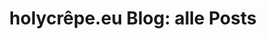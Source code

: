 ---
layout: post-index
title: "holycrêpe.eu Blog: alle Posts"
excerpt: "A List of Posts"
image:
  feature: feature/nzboard.jpg
---
